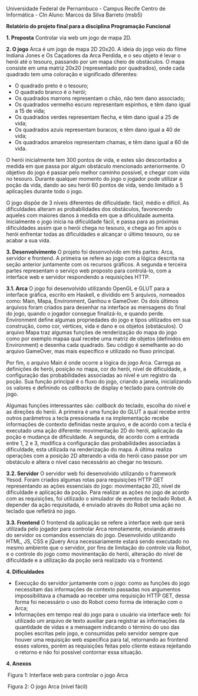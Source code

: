 Universidade Federal de Pernambuco - Campus Recife
Centro de Informática - CIn
Aluno: Marcos da Silva Barreto (msb5)

**Relatório do projeto final para a disciplina Programação Funcional**

**1. Proposta**
    Controlar via web um jogo de mapa 2D.

**2. O jogo**
Arca é um jogo de mapa 2D 20x20. A ideia do jogo veio do filme Indiana Jones e Os Caçadores da Arca Perdida, e o seu objeto é levar o herói até o tesouro, passando por um mapa cheio de obstáculos. O mapa consiste em uma matriz 20x20 (representado por quadrados), onde cada quadrado tem uma coloração e significado diferentes:
- O quadrado preto é o tesouro;
- O quadrado branco é o herói;
- Os quadrados marrons representam o chão, não tem dano associado;
- Os quadrados vermelho escuro representam espinhos, e têm dano igual a 15 de vida;
- Os quadrados verdes representam flecha, e têm dano igual a 25 de vida;
- Os quadrados azuis representam buracos, e têm dano igual a 40 de vida;
- Os quadrados amarelos representam chamas, e têm dano igual a 60 de vida.

O herói inicialmente tem 300 pontos de vida, e estes são descontados a medida em que passa por algum obstáculo mencionado anteriormente. O objetivo do jogo é passar pelo melhor caminho possível, e chegar com vida no tesouro. Durante qualquer momento do jogo o jogador pode utilizar a poção da vida, dando ao seu herói 60 pontos de vida, sendo limitado a 5 aplicações durante todo o jogo.

O jogo dispõe de 3 níveis diferentes de dificuldade: fácil, médio e difícil. As dificuldades alteram as probabilidades dos obstáculos, favorecendo aqueles com maiores danos à medida em que a dificuldade aumenta. Inicialmente o jogo inicia na dificuldade fácil, e passa para as próximas dificuldades assim que o herói chega no tesouro, e chega ao fim após o herói enfrentar todas as dificuldades e alcançar o último tesouro, ou se acabar a sua vida.

**3. Desenvolvimento**
O projeto foi desenvolvido em trẽs partes: Arca, servidor e frontend. A primeira se refere ao jogo com a lógica descrita na seção anterior juntamente com os recursos gráficos. A segunda e terceira partes representam o serviço web proposto para controlá-lo, com a interface web e servidor respondendo a requisições HTTP.

**3.1. Arca**
O jogo foi desenvolvido utilizando OpenGL e GLUT para a interface gráfica, escrito em Haskell, e dividido em 5 arquivos, nomeados como: Main, Mapa, Environment, Ganhou e GameOver. Os dois últimos arquivos foram criados para desenhar na interface as mensagens do final do jogo, quando o jogador consegue finalizá-lo, e quando perde. Environment define algumas propriedades do jogo e tipos utilizados em sua construção, como cor, vértices, vida e dano e os objetos (obstáculos). O arquivo Mapa traz algumas funções de renderização do mapa do jogo como por exemplo mapaa qual recebe uma matriz de objetos (definidos em Environment) e desenha cada quadrado. Seu código é semelhante ao do arquivo GameOver, mas mais específico e utilizado no fluxo principal.

Por fim, o arquivo Main é onde ocorre a lógica do jogo Arca. Carrega as definições de herói, posição no mapa, cor do herói, nível de dificuldade, a configuração das probabilidades associadas ao nível e um registro da poção. Sua função principal é o fluxo do jogo, criando a janela, inicializando os valores e definindo os _callbacks_ de display e teclado para controle do jogo.

Algumas funções interessantes são: _callback_ do teclado, escolha do nível e as direções do herói. A primeira é uma função do GLUT a qual recebe entre outros parâmetros a tecla pressionada e na implementação recebe informações de contexto definidas neste arquivo, e de acordo com a tecla é executado uma ação diferente: movimentação 2D do herói, aplicação da poção e mudança de dificuldade. A segunda, de acordo com a entrada entre 1, 2 e 3, modifica a configuração das probabilidades associadas à dificuldade, esta utilizada na renderização do mapa. A última realiza operações com a posição 2D alterando a vida do herói caso passe por um obstáculo e altera o nível caso necessário ao chegar no tesouro.

**3.2. Servidor**
O servidor web foi desenvolvido utilizando o framework Yesod. Foram criados algumas rotas para requisições HTTP GET representando as ações essenciais do jogo: movimentação 2D, nível de dificuldade e aplicação da poção. Para realizar as ações no jogo de acordo com as requisições, foi utilizado o simulador de eventos de teclado Robot. A depender da ação requisitada, é enviado através do Robot uma ação no teclado que refletirá no jogo.

**3.3. Frontend**
O frontend da aplicação se refere a interface web que será utilizada pelo jogador para controlar Arca remotamente, enviando através do servidor os comandos essenciais do jogo. Desenvolvido utilizando HTML, JS, CSS e jQuery Arca necessariamente estará sendo executado no mesmo ambiente que o servidor, por fins de limitação do controle via Robot, e o controle do jogo como movimentação do herói, alteração do nível de dificuldade e a utilização da poção será realizado via o frontend.

**4. Dificuldades**
- Execução do servidor juntamente com o jogo: como as funções do jogo necessitam das informações de contexto passadas nos argumentos impossibilitava a chamada ao receber uma requisição HTTP GET, dessa forma foi necessário o uso do Robot como forma de interação com o Arca;
- Informações em tempo real do jogo para o usuário via interface web: foi utilizado um arquivo de texto auxiliar para registrar as informações da quantidade de vidas e a mensagem indicando o término do uso das poções escritas pelo jogo, e consumidas pelo servidor sempre que houver uma requisição web específica para tal, retornando ao frontend esses valores, porém as requisições feitas pelo cliente estava rejeitando o retorno e não foi possível contornar essa situação.

**4. Anexos**

 ![]()
 Figura 1: Interface web para controlar o jogo Arca
 
 ![]()
 Figura 2: O jogo Arca (nível fácil)